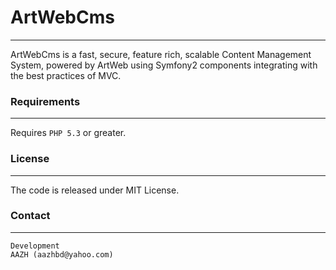 # ArtWebCms
-----------

ArtWebCms is a fast, secure, feature rich, scalable Content Management System, powered by ArtWeb using Symfony2 components integrating with the best practices of MVC.


### Requirements
----------------

Requires `PHP 5.3` or greater.


### License
-----------

The code is released under MIT License.


### Contact
-----------

	Development
	AAZH (aazhbd@yahoo.com)

